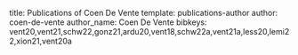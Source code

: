 title: Publications of Coen De Vente
template: publications-author
author: coen-de-vente
author_name: Coen De Vente
bibkeys: vent20,vent21,schw22,gonz21,ardu20,vent18,schw22a,vent21a,less20,lemi22,xion21,vent20a